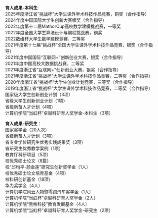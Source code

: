 **育人成果-本科生**:   
2025年度浙江省“挑战杯”大学生课外学术科技作品竞赛，铜奖（合作指导）   
2024年度中国国际大学生创新大赛银奖（合作指导）   
2022年度第十二届MathorCup高校数学建模挑战赛，一等奖   
2022年度全国大学生算法设计与编程挑战赛，铜奖   
2022数维杯大学生数学建模竞赛，三等奖   
2021年度第十七届“挑战杯”全国大学生课外学术科技作品竞赛，银奖（合作指导）   
2021年度中国国际“互联网+”创新创业大赛，银奖（合作指导）   
2021年度中国高校大数据挑战赛，二等奖   
2021年度浙江省“互联网+”创新创业大赛，银奖（合作指导）   
2021年度浙江省“挑战杯”大学生课外学术科技作品竞赛，二等奖（合作指导）   
2020年度浙江省“挑战杯”大学生创业计划竞赛，三等奖（合作指导）   
2019年度浙江省“挑战杯”大学生课外学术科技作品竞赛，二等奖（合作指导）   
国家级大学生创新创业计划（3项）   
省级大学生创新创业计划（1项）   
省级新苗人才计划（4项）   
计算机学院“当虹杯”卓越科研育人奖学金-本科生（3项）   

**育人成果-研究生**：   
国家奖学金（20人次）   
省级新苗人才计划（3项）   
省专业学位研究生优秀实践成果奖（3项）   
省研究生优秀教学案例（1项）   
教育厅科研项目（5项）   
校优秀硕士论文（8篇）   
校“邱均平-颜金莲”研究生创新奖学金（1人）   
校优秀硕士论文培育基金（4项）   
校科研创新基金（18项）   
华为奖学金（4人）   
计算机学院风云人物暨零跑汽车奖学金（1人）   
计算机学院“当虹杯”卓越科研育人奖学金（2人）   
计算机学院“黑格科技”教育发展基金（4人）   
计算机学院“当虹杯”卓越科研育人奖学金-研究生（2项）

